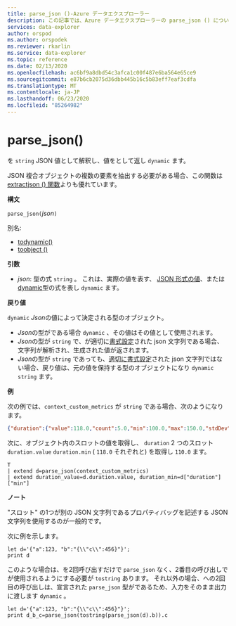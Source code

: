 ```yaml
---
title: parse_json ()-Azure データエクスプローラー
description: この記事では、Azure データエクスプローラーの parse_json () について説明します。
services: data-explorer
author: orspod
ms.author: orspodek
ms.reviewer: rkarlin
ms.service: data-explorer
ms.topic: reference
ms.date: 02/13/2020
ms.openlocfilehash: ac6bf9a8dbd54c3afca1c00f487e6ba564e65ce9
ms.sourcegitcommit: e87b6cb2075d36dbb445b16c5b83eff7eaf3cdfa
ms.translationtype: MT
ms.contentlocale: ja-JP
ms.lasthandoff: 06/23/2020
ms.locfileid: "85264982"
---
```

# <a name="parse_json"></a>parse_json()

を `string` JSON 値として解釈し、値をとして返し `dynamic` ます。

JSON 複合オブジェクトの複数の要素を抽出する必要がある場合、この関数は[extractjson () 関数](./extractjsonfunction.md)よりも優れています。

**構文**

`parse_json(`*json*`)`

別名:
- [todynamic()](./todynamicfunction.md)
- [toobject ()](./todynamicfunction.md)

**引数**

* *json*: 型の式 `string` 。 これは、実際の値を表す、 [JSON 形式の値](https://json.org/)、または[dynamic](./scalar-data-types/dynamic.md)型の式を表し `dynamic` ます。

**戻り値**

`dynamic` *Json*の値によって決定される型のオブジェクト。
* *Json*の型がである場合 `dynamic` 、その値はその値として使用されます。
* *Json*の型が `string` で、が適切に[書式設定](https://json.org/)された json 文字列である場合、文字列が解析され、生成された値が返されます。
* *Json*の型が `string` であっても、[適切に書式設定](https://json.org/)された json 文字列ではない場合、戻り値は、元の値を保持する型のオブジェクトになり `dynamic` `string` ます。

**例**

次の例では、`context_custom_metrics` が `string` である場合、次のようになります。

```json
{"duration":{"value":118.0,"count":5.0,"min":100.0,"max":150.0,"stdDev":0.0,"sampledValue":118.0,"sum":118.0}}
```

次に、オブジェクト内のスロットの値を取得し、 `duration` 2 つのスロット `duration.value` `duration.min` ( `118.0` それぞれと) を取得し `110.0` ます。

```kusto
T
| extend d=parse_json(context_custom_metrics) 
| extend duration_value=d.duration.value, duration_min=d["duration"]["min"]
```

**ノート**

"スロット" の1つが別の JSON 文字列であるプロパティバッグを記述する JSON 文字列を使用するのが一般的です。 

次に例を示します。

```kusto
let d='{"a":123, "b":"{\\"c\\":456}"}';
print d
```

このような場合は、を2回呼び出すだけで `parse_json` なく、2番目の呼び出しでが使用されるようにする必要が `tostring` あります。 それ以外の場合、への2回目の呼び出しは、宣言された `parse_json` 型がであるため、入力をそのまま出力に渡します `dynamic` 。

```kusto
let d='{"a":123, "b":"{\\"c\\":456}"}';
print d_b_c=parse_json(tostring(parse_json(d).b)).c
```
